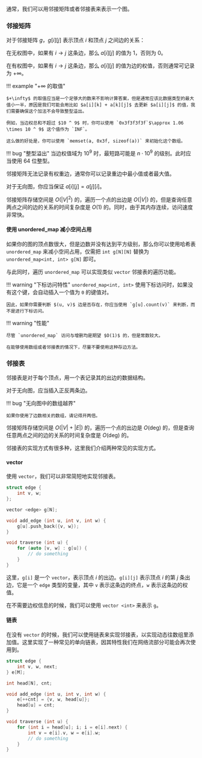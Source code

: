通常，我们可以用邻接矩阵或者邻接表来表示一个图。

### 邻接矩阵

对于邻接矩阵 $g$，$g[i][j]$ 表示顶点 $i$ 和顶点 $j$ 之间边的关系：

在无权图中，如果有 $i \rightarrow j$ 这条边，那么 $a[i][j]$ 的值为 $1$，否则为 $0$。

在有权图中，如果有 $i \rightarrow j$ 这条边，那么 $a[i][j]$ 的值为边的权值，否则通常可记录为 $+\infty$。


!!! example "$+\infty$ 的取值"

    $+\infty$ 的取值应当是一个足够大的数来不影响计算答案，但是通常应该比数据类型的最大值小一半，原因是我们可能会用比如 $a[i][k] + a[k][j]$ 去更新 $a[i][j]$ 的值，我们需要确保这个加法不会导致整型溢出。

    例如，当边权总和不超过 $10 ^ 9$ 时，你可以使用 `0x3f3f3f3f`$\approx 1.06 \times 10 ^ 9$ 这个值作为 `INF`。
    
    这么做的好处是，你可以使用 `memset(a, 0x3f, sizeof(a))` 来初始化这个数组。

!!! bug "整型溢出"
    当边权值域为 $10 ^ 9$ 时，最短路可能是 $n \cdot 10 ^ 9$ 的级别。此时应当使用 64 位整型。    

    
邻接矩阵无法记录有权重边，通常你可以记录重边中最小值或者最大值。

对于无向图，你应当保证 $a[i][j] = a[j][i]$。

邻接矩阵存储空间是 $O(|V| ^ 2)$ 的，遍历一个点的出边是 $O(|V|)$ 的，但是查询任意两点之间的边的关系的时间复杂度是 $O(1)$ 的。同时，由于其内存连续，访问速度非常快。

#### 使用 unordered_map 减小空间占用

如果你的图的顶点数很大，但是边数并没有达到平方级别，那么你可以使用哈希表 `unordered_map` 来减小空间占用，仅需把 `int g[N][N]` 替换为 `unordered_map<int, int> g[N]` 即可。

与此同时，遍历 `unordered_map` 可以实现类似 `vector` 邻接表的遍历功能。

!!! warning "下标访问特性"
    `unordered_map<int, int>` 使用下标访问时，如果没有这个键，会自动插入一个值为 `0` 的键值对。
    
    因此，如果你需要判断 $(u, v)$ 边是否存在，你应当使用 `g[u].count(v)` 来判断，而不是进行下标访问。

!!! warning "性能"

    尽管 `unordered_map` 访问与增删均是期望 $O(1)$ 的，但是常数较大。
    
    在能够使用数组或者邻接表的情况下，尽量不要使用这种存边方法。


### 邻接表

邻接表是对于每个顶点，用一个表记录其的出边的数据结构。 

对于无向图，应当插入正反两条边。

!!! bug "无向图中的数组越界"
    
    如果你使用了边数相关的数组，请记得开两倍。


邻接矩阵存储空间是 $O(|V| + |E|)$ 的，遍历一个点的出边是 $O(\mathrm{deg})$ 的，但是查询任意两点之间的边的关系的时间复杂度是 $O(\mathrm{deg})$ 的。

邻接表的实现方式有很多种，这里我们介绍两种常见的实现方式。

#### vector

使用 `vector`，我们可以非常简短地实现邻接表。

```cpp
struct edge {
    int v, w;
};

vector <edge> g[N];

void add_edge (int u, int v, int w) {
    g[u].push_back({v, w});
}

void traverse (int u) {
    for (auto [v, w] : g[u]) {
        // do something
    }
}
```

这里，`g[i]` 是一个 `vector`，表示顶点 $i$ 的出边。`g[i][j]` 表示顶点 $i$ 的第 $j$ 条出边，它是一个 `edge` 类型的变量，其中 `v` 表示这条边的终点，`w` 表示这条边的权值。

在不需要边权信息的时候，我们可以使用 `vector <int>` 来表示 `g`。

#### 链表

在没有 `vector` 的时候，我们可以使用链表来实现邻接表，以实现动态往数组里添加值。这里实现了一种常见的单向链表，因其特性我们在网络流部分可能会再次使用到。

```cpp
struct edge {
    int v, w, next;
} e[M];

int head[N], cnt;

void add_edge (int u, int v, int w) {
    e[++cnt] = {v, w, head[u]};
    head[u] = cnt;
}

void traverse (int u) {
    for (int i = head[u]; i; i = e[i].next) {
        int v = e[i].v, w = e[i].w;
        // do something
    }
}
```